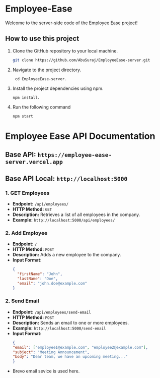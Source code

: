 # Employee-Ease
Welcome to the server-side code of the Employee Ease project! 
## How to use this project

1. Clone the GitHub repository to your local machine.

   ```bash
   git clone https://github.com/AbuSuraj/EmployeeEase-server.git

2. Navigate to the project directory.

   ```
    cd EmployeeEase-server.

3. Install the project dependencies using npm.
   ``` 
   npm install.
4. Run the following command
   ```
   npm start
# Employee Ease API Documentation

## Base API: `https://employee-ease-server.vercel.app`
## Base API Local: `http://localhost:5000`

### 1. GET Employees

- **Endpoint:** `/api/employees/`
- **HTTP Method:** `GET`
- **Description:** Retrieves a list of all employees in the company.
- **Example:** `http://localhost:5000/api/employees/`

### 2. Add Employee

- **Endpoint:** `/`
- **HTTP Method:** `POST`
- **Description:** Adds a new employee to the company.
- **Input Format:**
  ```json
  {
    "firstName": "John",
    "lastName": "Doe",
    "email": "john.doe@example.com"
  }
### 2. Send Email

- **Endpoint:** `/api/employees/send-email`
- **HTTP Method:** `POST`
- **Description:** Sends an email to one or more employees.
- **Example:** `http://localhost:5000/send-email`
- **Input Format:**
  ```json
  {  
  "email": ["employee1@example.com", "employee2@example.com"],
  "subject": "Meeting Announcement",
  "body": "Dear team, we have an upcoming meeting..."
  }
- Brevo email sevice is used here.

